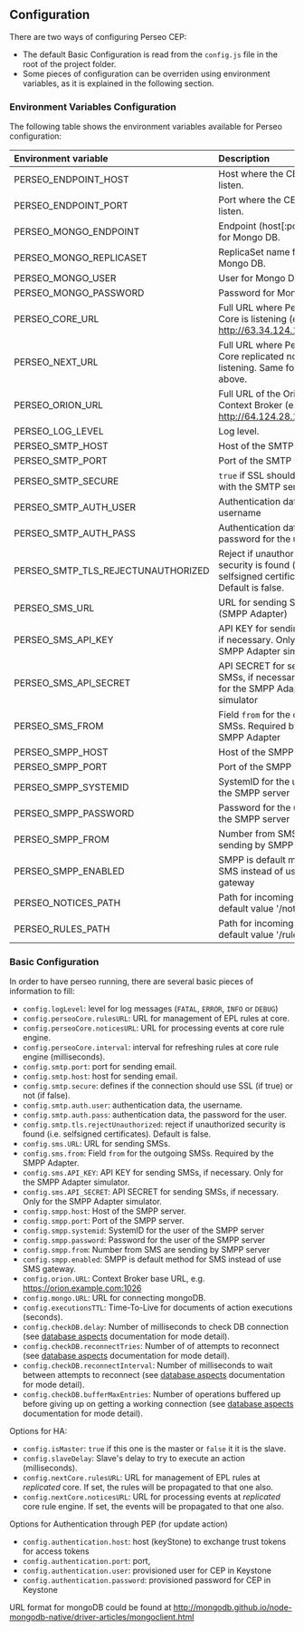 <a name="configuration"></a>
## Configuration
There are two ways of configuring Perseo CEP:
* The default Basic Configuration is read from the `config.js` file in the root of the project folder.
* Some pieces of configuration can be overriden using environment variables, as it is explained in the following section.
 
### Environment Variables Configuration
The following table shows the environment variables available for Perseo configuration:

| Environment variable      | Description                            |
|:------------------------- |:-------------------------------------- |
| PERSEO_ENDPOINT_HOST      | Host where the CEP will listen.        |
| PERSEO_ENDPOINT_PORT      | Port where the CEP will listen.        |
| PERSEO_MONGO_ENDPOINT     | Endpoint (host[:port]) list for Mongo DB.            |
| PERSEO_MONGO_REPLICASET   | ReplicaSet name for Mongo DB.          |
| PERSEO_MONGO_USER         | User for Mongo DB.                     |
| PERSEO_MONGO_PASSWORD     | Password for Mongo DB.                 g|
| PERSEO_CORE_URL           | Full URL where Perseo Core is listening (e.g: http://63.34.124.1:8080). |
| PERSEO_NEXT_URL           | Full URL where Perseo Core replicated node is listening. Same format as above. |
| PERSEO_ORION_URL          | Full URL of the Orion Context Broker (e.g: http://64.124.28.15:1026).          |
| PERSEO_LOG_LEVEL          | Log level.         |
| PERSEO_SMTP_HOST          | Host of the SMTP server |
| PERSEO_SMTP_PORT          | Port of the SMTP server |
| PERSEO_SMTP_SECURE        | `true` if SSL should be used with the SMTP server |
| PERSEO_SMTP_AUTH_USER     | Authentication data, the username |
| PERSEO_SMTP_AUTH_PASS     | Authentication data, the password for the user |
| PERSEO_SMTP_TLS_REJECTUNAUTHORIZED     | Reject if unauthorized security is found (i.e. selfsigned certificates). Default is false. |
| PERSEO_SMS_URL            | URL for sending SMSs (SMPP Adapter) |
| PERSEO_SMS_API_KEY        | API KEY for sending SMSs, if necessary. Only for the SMPP Adapter simulator |
| PERSEO_SMS_API_SECRET     | API SECRET for sending SMSs, if necessary. Only for the SMPP Adapter simulator |
| PERSEO_SMS_FROM           | Field `from` for the outgoing SMSs. Required by the SMPP Adapter |
| PERSEO_SMPP_HOST          | Host of the SMPP server |
| PERSEO_SMPP_PORT          | Port of the SMPP server |
| PERSEO_SMPP_SYSTEMID      | SystemID for the user of the SMPP server |
| PERSEO_SMPP_PASSWORD      | Password for the user of the SMPP server |
| PERSEO_SMPP_FROM          | Number from SMS are sending by SMPP server |
| PERSEO_SMPP_ENABLED       | SMPP is default method for SMS instead of use SMS gateway |
| PERSEO_NOTICES_PATH       | Path for incoming notices, default value '/notices' |
| PERSEO_RULES_PATH         | Path for incoming rules, default value '/rules' |

### Basic Configuration
In order to have perseo running, there are several basic pieces of information to fill:
* `config.logLevel`: level for log messages (`FATAL`, `ERROR`, `INFO` or `DEBUG`)
* `config.perseoCore.rulesURL`: URL for management of EPL rules at core.
* `config.perseoCore.noticesURL`: URL for processing events at core rule engine.
* `config.perseoCore.interval`: interval for refreshing rules at core rule engine (milliseconds).
* `config.smtp.port`: port for sending email.
* `config.smtp.host`:  host for sending email.
* `config.smtp.secure`:  defines if the connection should use SSL (if true) or not (if false).
* `config.smtp.auth.user`:  authentication data, the username.
* `config.smtp.auth.pass`:  authentication data, the password for the user.
* `config.smtp.tls.rejectUnauthorized`: reject if unauthorized security is found (i.e. selfsigned certificates). Default is false.
* `config.sms.URL`: URL for sending SMSs.
* `config.sms.from`: Field `from` for the outgoing SMSs. Required by the SMPP Adapter.
* `config.sms.API_KEY`: API KEY for sending SMSs, if necessary. Only for the SMPP Adapter simulator.
* `config.sms.API_SECRET`: API SECRET for sending SMSs, if necessary. Only for the SMPP Adapter simulator.
* `config.smpp.host`: Host of the SMPP server.
* `config.smpp.port`: Port of the SMPP server.
* `config.smpp.systemid`: SystemID for the user of the SMPP server
* `config.smpp.password`: Password for the user of the SMPP server
* `config.smpp.from`: Number from SMS are sending by SMPP server
* `config.smpp.enabled`: SMPP is default method for SMS instead of use SMS gateway.
* `config.orion.URL`: Context Broker base URL, e.g. https://orion.example.com:1026
* `config.mongo.URL`: URL for connecting mongoDB.
* `config.executionsTTL`: Time-To-Live for documents of action executions (seconds).
* `config.checkDB.delay`:  Number of milliseconds to check DB connection (see [database aspects](admin.md#database-aspects) documentation for mode detail).
* `config.checkDB.reconnectTries`:  Number of of attempts to reconnect (see [database aspects](admin.md#database-aspects) documentation for mode detail).
* `config.checkDB.reconnectInterval`:  Number of milliseconds to wait between attempts to reconnect (see [database aspects](admin.md#database-aspects) documentation for mode detail).
* `config.checkDB.bufferMaxEntries`:  Number of operations buffered up before giving up on getting a working connection (see [database aspects](admin.md#database-aspects) documentation for mode detail).



Options for HA:
* `config.isMaster`: `true` if this one is the master or `false` it it is the slave.
* `config.slaveDelay`: Slave's delay to try to execute an action (milliseconds).
* `config.nextCore.rulesURL`: URL for management of EPL rules at *replicated* core. If set, the rules will be propagated to that one also.
* `config.nextCore.noticesURL`: URL for processing events at *replicated* core rule engine. If set, the events will be propagated to that one also.

Options for Authentication through PEP (for update action)
* `config.authentication.host`: host (keyStone) to exchange trust tokens for access tokens
* `config.authentication.port`: port,
* `config.authentication.user`: provisioned user for CEP in Keystone
* `config.authentication.password`: provisioned password for CEP in Keystone


URL format for mongoDB could be found at http://mongodb.github.io/node-mongodb-native/driver-articles/mongoclient.html